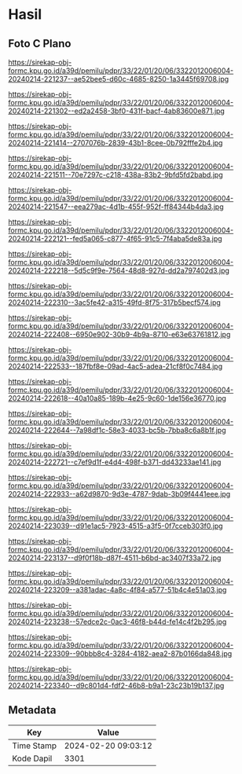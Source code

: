 # Hasil

## Foto C Plano

https://sirekap-obj-formc.kpu.go.id/a39d/pemilu/pdpr/33/22/01/20/06/3322012006004-20240214-221237--ae52bee5-d60c-4685-8250-1a3445f69708.jpg

https://sirekap-obj-formc.kpu.go.id/a39d/pemilu/pdpr/33/22/01/20/06/3322012006004-20240214-221302--ed2a2458-3bf0-431f-bacf-4ab83600e871.jpg

https://sirekap-obj-formc.kpu.go.id/a39d/pemilu/pdpr/33/22/01/20/06/3322012006004-20240214-221414--2707076b-2839-43b1-8cee-0b792fffe2b4.jpg

https://sirekap-obj-formc.kpu.go.id/a39d/pemilu/pdpr/33/22/01/20/06/3322012006004-20240214-221511--70e7297c-c218-438a-83b2-9bfd5fd2babd.jpg

https://sirekap-obj-formc.kpu.go.id/a39d/pemilu/pdpr/33/22/01/20/06/3322012006004-20240214-221547--eea279ac-4d1b-455f-952f-ff84344b4da3.jpg

https://sirekap-obj-formc.kpu.go.id/a39d/pemilu/pdpr/33/22/01/20/06/3322012006004-20240214-222121--fed5a065-c877-4f65-91c5-7f4aba5de83a.jpg

https://sirekap-obj-formc.kpu.go.id/a39d/pemilu/pdpr/33/22/01/20/06/3322012006004-20240214-222218--5d5c9f9e-7564-48d8-927d-dd2a797402d3.jpg

https://sirekap-obj-formc.kpu.go.id/a39d/pemilu/pdpr/33/22/01/20/06/3322012006004-20240214-222310--3ac5fe42-a315-49fd-8f75-317b5becf574.jpg

https://sirekap-obj-formc.kpu.go.id/a39d/pemilu/pdpr/33/22/01/20/06/3322012006004-20240214-222408--6950e902-30b9-4b9a-8710-e63e63761812.jpg

https://sirekap-obj-formc.kpu.go.id/a39d/pemilu/pdpr/33/22/01/20/06/3322012006004-20240214-222533--187fbf8e-09ad-4ac5-adea-21cf8f0c7484.jpg

https://sirekap-obj-formc.kpu.go.id/a39d/pemilu/pdpr/33/22/01/20/06/3322012006004-20240214-222618--40a10a85-189b-4e25-9c60-1de156e36770.jpg

https://sirekap-obj-formc.kpu.go.id/a39d/pemilu/pdpr/33/22/01/20/06/3322012006004-20240214-222644--7a98df1c-58e3-4033-bc5b-7bba8c6a8b1f.jpg

https://sirekap-obj-formc.kpu.go.id/a39d/pemilu/pdpr/33/22/01/20/06/3322012006004-20240214-222721--c7ef9d1f-e4d4-498f-b371-dd43233ae141.jpg

https://sirekap-obj-formc.kpu.go.id/a39d/pemilu/pdpr/33/22/01/20/06/3322012006004-20240214-222933--a62d9870-9d3e-4787-9dab-3b09f4441eee.jpg

https://sirekap-obj-formc.kpu.go.id/a39d/pemilu/pdpr/33/22/01/20/06/3322012006004-20240214-223039--d91e1ac5-7923-4515-a3f5-0f7cceb303f0.jpg

https://sirekap-obj-formc.kpu.go.id/a39d/pemilu/pdpr/33/22/01/20/06/3322012006004-20240214-223137--d9f0f18b-d87f-4511-b6bd-ac3407f33a72.jpg

https://sirekap-obj-formc.kpu.go.id/a39d/pemilu/pdpr/33/22/01/20/06/3322012006004-20240214-223209--a381adac-4a8c-4f84-a577-51b4c4e51a03.jpg

https://sirekap-obj-formc.kpu.go.id/a39d/pemilu/pdpr/33/22/01/20/06/3322012006004-20240214-223238--57edce2c-0ac3-46f8-b44d-fe14c4f2b295.jpg

https://sirekap-obj-formc.kpu.go.id/a39d/pemilu/pdpr/33/22/01/20/06/3322012006004-20240214-223309--90bbb8c4-3284-4182-aea2-87b0166da848.jpg

https://sirekap-obj-formc.kpu.go.id/a39d/pemilu/pdpr/33/22/01/20/06/3322012006004-20240214-223340--d9c801d4-fdf2-46b8-b9a1-23c23b19b137.jpg


## Metadata

| Key        | Value               |
| ---------- | ------------------- |
| Time Stamp | 2024-02-20 09:03:12 |
| Kode Dapil | 3301                |



